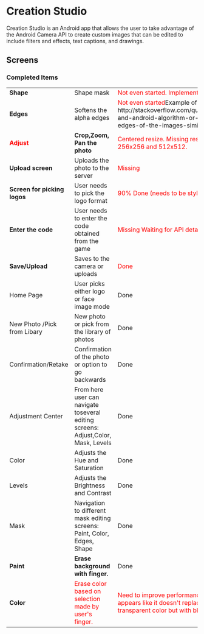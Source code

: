 # Creation Studio

Creation Studio is an Android app that allows the user to take advantage of the Android Camera API to create custom images that can be edited to include filters and effects, text captions, and drawings.

<h2>Screens</h2>
<h3>Completed Items</h3>
<table>
<tr><td><b>Shape</b></td><td>Shape mask </td><td><font color="red">Not even started. Implemented in iOS Mask section.</font></td></tr>
<tr><td><b>Edges</b></td><td>Softens the alpha edges</td><td><font color="red">Not even started</font>Example of how to do it: http://stackoverflow.com/questions/32362263/ios-and-android-algorithm-or-library-for-feathering-edges-of-the-images-similar</td></tr>
<tr><td><b><font color="red">Adjust</font></b></td><td><b>Crop,Zoom, Pan the photo</b></td><td><font color="red">Centered resize. Missing resize for 128x128, 256x256 and 512x512.</font></td></tr>

<tr><td><b>Upload screen</b></td><td>Uploads the photo to the server</td><td><font color="red">Missing</font></td></tr>
<tr><td><b>Screen for picking logos</b> </td><td>User needs to pick the logo format</td><td><font color="red">90% Done (needs to be styled, fixed missing sizes) </font></td></tr>
<tr><td><b>Enter the code</b></td><td>User needs to enter the code obtained from the game</td><td><font color="red">Missing Waiting for API details. </font></td></tr>
<tr><td><b>Save/Upload</b></td><td>Saves to the camera or uploads</td><td><font color="red">Done</font></td></tr>
<tr><td>Home Page</td><td>User picks either logo or face image mode</td><td>Done</td></tr>
<tr><td>New Photo /Pick from Libary</td><td>New photo or pick from the library of photos</td><td>Done</td></tr>
<tr><td>Confirmation/Retake</td><td>Confirmation of the photo or option to go backwards</td><td>Done</td></tr>
<tr><td>Adjustment Center</td><td>From here user can navigate toseveral editing screens: Adjust,Color, Mask, Levels</td><td>Done</td></tr>
<tr><td>Color</td><td>Adjusts the Hue and Saturation</td><td>Done</td></tr>
<tr><td>Levels</td><td>Adjusts the Brightness and Contrast</td><td>Done</td></tr>
<tr><td>Mask</td><td>Navigation to different mask editing screens: Paint, Color, Edges, Shape </td><td>Done</td></tr>
<tr><td><b>Paint</b></td><td><b>Erase background with finger.  </b></td><td>Done</td></tr>
<tr><td><b>Color</b></td><td><font color="red">Erase color based on selection made by user's finger. </b></font></td><td><font color="red">Need to improve performances of 1st pass. It appears like it doesn't replace color with transparent color but with black?</font></td></tr>

</table>
